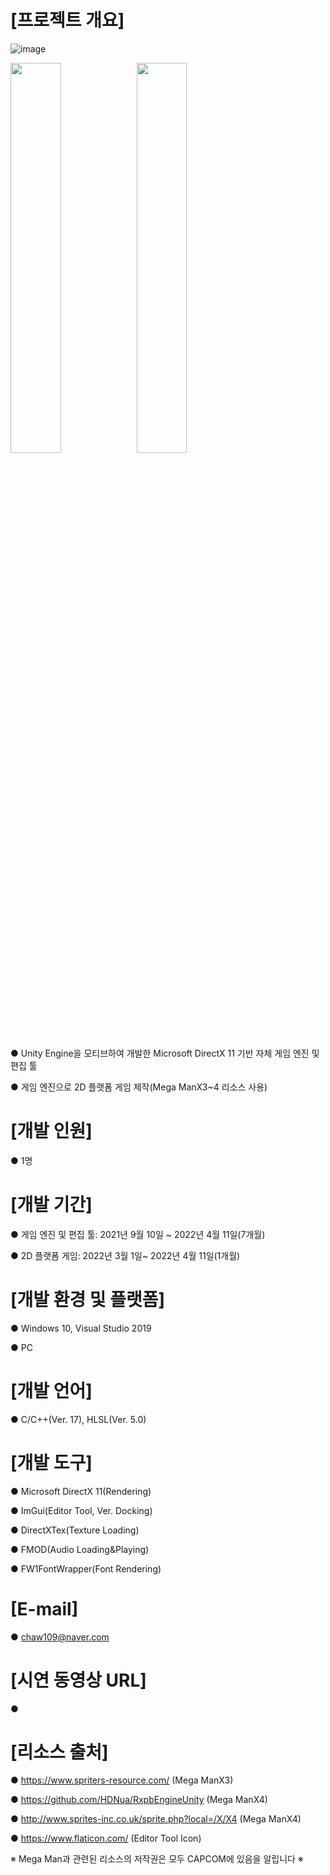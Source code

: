 # [프로젝트 개요]
![image](https://user-images.githubusercontent.com/39609369/163951562-80cdf569-d01b-4d16-a8d7-0a07e82071a9.png)

<img src="https://user-images.githubusercontent.com/39609369/163952091-2049d9bc-af77-4ed9-8b72-6fbe80a5b2e7.png" width="40%"><img src="https://user-images.githubusercontent.com/39609369/163952660-12c6ffb6-328f-4eb7-8871-c090e082bef9.png" width="40%">

● Unity Engine을 모티브하여 개발한 Microsoft DirectX 11 기반 자체 게임 엔진 및 편집 툴

● 게임 엔진으로 2D 플랫폼 게임 제작(Mega ManX3~4 리소스 사용)


# [개발 인원]

● 1명


# [개발 기간]

● 게임 엔진 및 편집 툴: 2021년 9월 10일 ~ 2022년 4월 11일(7개월)

● 2D 플랫폼 게임: 2022년 3월 1일~ 2022년 4월 11일(1개월)


# [개발 환경 및 플랫폼]

● Windows 10, Visual Studio 2019

● PC


# [개발 언어]

● C/C++(Ver. 17), HLSL(Ver. 5.0)


# [개발 도구]

● Microsoft DirectX 11(Rendering)

● ImGui(Editor Tool, Ver. Docking)

● DirectXTex(Texture Loading)

● FMOD(Audio Loading&Playing)

● FW1FontWrapper(Font Rendering)


# [E-mail]

● chaw109@naver.com


# [시연 동영상 URL]
●


# [리소스 출처]

● https://www.spriters-resource.com/ (Mega ManX3)

● https://github.com/HDNua/RxpbEngineUnity (Mega ManX4)

● http://www.sprites-inc.co.uk/sprite.php?local=/X/X4 (Mega ManX4)

● https://www.flaticon.com/ (Editor Tool Icon)

※ Mega Man과 관련된 리소스의 저작권은 모두 CAPCOM에 있음을 알립니다 ※





